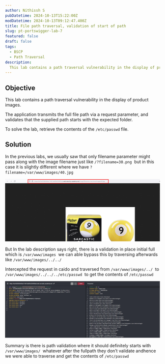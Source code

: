 ```yaml
---
author: Nithissh S
pubDatetime: 2024-10-13T15:22:00Z
modDatetime: 2024-10-13T09:12:47.400Z
title: File path traversal, validation of start of path
slug: pt-portswigger-lab-7
featured: false
draft: false
tags:
  - BSCP
  - Path Traversal
description:
  This lab contains a path traversal vulnerability in the display of product images. The application transmits the full file path via a request parameter, and validates that the supplied path starts with the expected folder. To solve the lab, retrieve the contents of the `/etc/passwd` file.    
---
```


## Objective

This lab contains a path traversal vulnerability in the display of product images.

The application transmits the full file path via a request parameter, and validates that the supplied path starts with the expected folder.

To solve the lab, retrieve the contents of the `/etc/passwd` file.

  

## Solution

  

In the previous labs, we usually saw that only filename parameter might pass along with the image filename just like `/?filename=30.png`  but in this case it is slightly different where we have `?filename=/var/www/images/40.jpg` 

  

![](../../assets/images/bscp/path-traversal/image%206.png)  

  

But In the lab description says right, there is a validation in place initial full which is `/var/www/images`  we can able bypass this by traversing afterwards like `/var/www/images/../../`  

  

Intercepted the request in caido and traversed from `/var/www/images/../`  to `/var/www/images/../../../etc/passwd`  to get the contents of `/etc/passwd` 

  

![](../../assets/images/bscp/path-traversal/image%207.png)  

  

Summary is there is path validation where it should definitely starts with `/var/www/images/`  whatever after the fullpath they don’t validate andhence we were able to traverse and get the contents of `/etc/passwd`